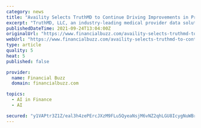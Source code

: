 ```yaml
---
category: news
title: "Availity Selects TruthMD to Continue Driving Improvements in Provider Data Quality Across the U.S."
excerpt: "TruthMD, LLC, an industry-leading medical provider data solutions service with a mission to be the world’s most-trusted single-source of truth while transforming healthcare through data, has been selected by Availity,"
publishedDateTime: 2021-09-24T13:04:00Z
originalUrl: "https://www.financialbuzz.com/availity-selects-truthmd-to-continue-driving-improvements-in-provider-data-quality-across-the-u-s/"
webUrl: "https://www.financialbuzz.com/availity-selects-truthmd-to-continue-driving-improvements-in-provider-data-quality-across-the-u-s/"
type: article
quality: 5
heat: 5
published: false

provider:
  name: Financial Buzz
  domain: financialbuzz.com

topics:
  - AI in Finance
  - AI

secured: "y1VAPtr3Z1Z/eal3h4zePErcJXzM9FLu5QyeaNsjM6vNZ2qhLGU8IcygNuWBr24ED7D+zoW9TmCFzTiD3D9AcwTJPmGrbGUkrtr8LV5H0WKpq61LcAbuR7w+CB3WuMWVx9/Nq0Wc7oux3K/jVX028w361+75A2cM+0yJlJBgv4RW4PSTZvs6OnXixiYbGYq4GOTxKy0Y9wDOsWs5PsQdjKrItNfNRD0xbPjpzvW64tViEIh384KFFortx55H4zI5AOmlv/CWJep6RAtF8SFycfZAMWACgkciKCIIYg+gqaZbTmoEECoyKcASiT8Wxsxm8dunnTX/wxG1IH9i8fQMcvYVX+Cy3HBa1R0zhA3hXzE=;7duwLwDPR1cQPhQGs1DzzQ=="
---
```


